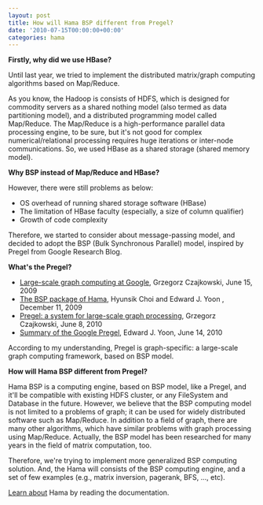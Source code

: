 ```yaml
---
layout: post
title: How will Hama BSP different from Pregel?
date: '2010-07-15T00:00:00+00:00'
categories: hama
---
```

<b>Firstly, why did we use HBase?</b>

Until last year, we tried to implement the distributed matrix/graph computing algorithms based on Map/Reduce.

As you know, the Hadoop is consists of HDFS, which is designed for commodity servers as a shared nothing model (also termed as data partitioning model), and a distributed programming model called Map/Reduce. The Map/Reduce is a high-performance parallel data processing engine, to be sure, but it's not good for complex numerical/relational processing requires huge iterations or inter-node communications. So, we used HBase as a shared storage (shared memory model).

<b>Why BSP instead of Map/Reduce and HBase?</b>

However, there were still problems as below:

<ul><li>OS overhead of running shared storage software (HBase)</li><li>The limitation of HBase faculty (especially, a size of column qualifier)</li><li>Growth of code complexity</li></ul>

Therefore, we started to consider about message-passing model, and decided to adopt the BSP (Bulk Synchronous Parallel) model, inspired by Pregel from Google Research Blog.

<b>What's the Pregel?</b>

 <ul><li><a href="http://googleresearch.blogspot.com/2009/06/large-scale-graph-computing-at-google.html">Large-scale graph computing at Google</a>, Grzegorz Czajkowski, June 15, 2009</li><li><a href="http://blog.udanax.org/2009/12/bsp-package-of-hama-on-hadoop-is-now.html">The BSP package of Hama</a>, Hyunsik Choi and Edward J. Yoon , December 11, 2009</li><li><a href="http://doi.acm.org/10.1145/1807167.1807184">Pregel: a system for large-scale graph processing</a>, Grzegorz Czajkowski, June 8, 2010</li><li><a href="http://blog.udanax.org/2010/06/summary-of-google-pregel.html">Summary of the Google Pregel</a>, Edward J. Yoon, June 14, 2010</li></ul>

According to my understanding, Pregel is graph-specific: a large-scale graph computing framework, based on BSP model. 

<b>How will Hama BSP different from Pregel?</b>

Hama BSP is a computing engine, based on BSP model, like a Pregel, and it'll be compatible with existing HDFS cluster, or any FileSystem and Database in the future. However, we believe that the BSP computing model is not limited to a problems of graph; it can be used for widely distributed software such as Map/Reduce. In addition to a field of graph, there are many other algorithms, which have similar problems with graph processing using Map/Reduce. Actually, the BSP model has been researched for many years in the field of matrix computation, too.

Therefore, we're trying to implement more generalized BSP computing solution. And, the Hama will consists of the BSP computing engine, and a set of few examples (e.g., matrix inversion, pagerank, BFS, ..., etc). 

<a href="http://wiki.apache.org/hama/">Learn about</a> Hama by reading the documentation.
